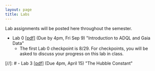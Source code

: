 ```yaml
---
layout: page
title: Labs
---
```


Lab assignments will be posted here throughout the semester. 

- Lab 0
  [[pdf]](https://github.com/ucb-datalab/course-materials_2022/blob/master/labs/Lab_0_Astr128_20222.pdf)
  (Due by 4pm, Fri Sep 9) "Introduction to ADQL and Gaia Data"
     - The first Lab 0 checkpoint is 8/29. For checkpoints, you will be asked to discuss your progress on this lab in class.

<!-- - Lab 0 [[pdf]](https://github.com/ucb-datalab/course-materials_2022/blob/master/labs/Lab_0_Astr128_2022.pdf) (Due by 4pm, Fri Feb 5) "Introduction to ADQL and Gaia Data"  -->
<!--      - The first Lab 0 checkpoint is due on Monday Jan 25 before 4pm.  You be asked to discuss your progress on this lab in the first lecture/meeting (Jan 25). -->
 
<!-- - Lab 1 [[pdf]](https://github.com/ucb-datalab/course-materials_2022/blob/main/labs/Lab1_Astr128_2022A.pdf) (Due by 4pm, Tuesday March 2nd) "Gaia, RR Lyrae stars, and Galactic Dust"  -->
<!--      - Checkpoints on 2/15, 2/22, and 3/1 -->


<!-- - Lab 2 [[pdf]](https://github.com/ucb-datalab/course-materials_2022/blob/master/labs/Lab2_Astr128_2022.pdf) (Due by 4pm, Tuesday April 6th) "Modeling Stellar Spectra"  -->
<!--      - Checkpoints on 3/15, 3/22 and 3/29 -->

<!-- - Lab 3 [[pdf]](https://github.com/ucb-datalab/course-materials_2022/blob/master/labs/Lab_3_Astr128_2022.pdf) (Due by 4pm, Friday May 9th) "Galaxy image classification and the galaxy merger rate"  -->
<!--      - Checkpoints on 4/19, 4/26 and 5/3 -->

<!-- <\!--  -->
<!-- - Lab 3 [[pdf]](https://github.com/ucb-datalab/course-materials_2020/blob/master/labs/Lab3_Astr128_2020.pdf) (Due by 4pm, Friday May 1) "Modeling Stellar Spectra" -->
<!--      - checkpoints on 4/6, 4/13, 4/20, 4/27 -->

<!-- - Lab 4 [[pdf]](https://github.com/ucb-datalab/course-materials_2020/blob/master/labs/Lab4_Astr128_S2020.pdf) (Not assigned) "The Hubble Constant" -->
     

[//]: #  - Lab 3 [[pdf]](https://github.com/ucb-datalab/course-materials/blob/master/Labs/Lab_3_Astr128.pdf) (Due 4pm, April 15) "The Hubble Constant"


